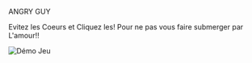 ANGRY GUY

Evitez les Coeurs et Cliquez les!
Pour ne pas vous faire submerger par L'amour!! 

![Démo Jeu](./angydoss/mkdir_giff/ezgif.com-animated-gif-maker.gif)
